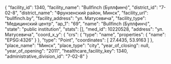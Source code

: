 {
    "facility_id": 1340,
    "facility_name": "Bullfinch (Буллфинч)",
    "district_id": "7-02-8",
    "district_name": "Фрунзенский район, Минск",
    "facility_url": "bullfinch.by",
    "facility_address": "ул. Матусевича",
    "facility_type": "Медицинский центр",
    "ap_1": "69",
    "name": "Bullfinch (Буллфинч)",
    "state": "public institution",
    "stats": [],
    "med_id": 10220528,
    "address": "ул. Матусевича",
    "coord_x_y": {
        "crs": {
            "type": "name",
            "properties": {
                "name": "EPSG:4326"
            }
        },
        "type": "Point",
        "coordinates": [
            27.4435,
            53.9163
        ]
    },
    "place_name": "Минск",
    "place_type": "city",
    "year_of_closing": null,
    "year_of_opening": "2011",
    "healthcare_facility_key": 1340,
    "administrative_division_id": "7-02-8"
}